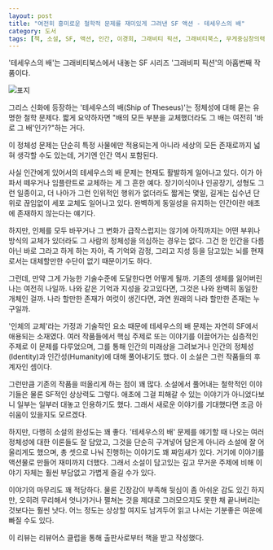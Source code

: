 ```yaml
---
layout: post
title: "여전히 흥미로운 철학적 문제를 재미있게 그려낸 SF 액션 - 테세우스의 배"
category: 도서
tags: [책, 소설, SF, 액션, 인간, 이경희, 그래비티 픽션, 그래비티북스, 무게중심창의력연구소, 리뷰어스 클럽, 서평]
---
```


'테세우스의 배'는
그래비티북스에서 내놓는 SF 시리즈 '그래비피 픽션'의 아홉번째 작품이다.

![표지](https://lh3.googleusercontent.com/iEG-utjqNOkeK_xRZn4AYRf18zYUAvGaqCT9wauKJU3KCeDvUIuI8hVlliQPumu26BApuo0QdSRDAw=s480)

그리스 신화에 등장하는 '테세우스의 배(Ship of Theseus)'는
정체성에 대해 묻는 유명한 철학 문제다.
짧게 요약하자면 "배의 모든 부분을 교체했더라도 그 배는 여전히 '바로 그 배'인가?"하는 거다.

이 정체성 문제는 단순히 특정 사물에만 적용되는게 아니라
세상의 모든 존재로까지 넓혀 생각할 수도 있는데,
거기엔 인간 역시 포함된다.

사실 인간에게 있어서의 테세우스의 배 문제는 현재도 활발하게 일어나고 있다.
이가 아파서 떼우거나 임플란트로 교체하는 게 그 흔한 예다.
장기이식이나 인공장기, 성형도 그런 일종이고,
더 나아가 그런 인위적인 행위가 없더라도 짧게는 몇일, 길게는 십수년 단위로 끊임없이 세포 교체도 일어나고 있다.
완벽하게 동일성을 유지하는 인간이란 애초에 존재하지 않는다는 얘기다.

하지만, 인체를 모두 바꾸거나 그 변화가 급작스럽지는 않기에
아직까지는 어떤 부위나 방식의 교체가 있더라도 그 사람의 정체성을 의심하는 경우는 없다.
그건 한 인간을 다름아닌 바로 그라고 하게 하는 자아, 즉 기억와 감정, 그리고 지성 등을 담고있는 뇌를
현재로서는 대체할만한 수단이 없기 때문이기도 하다.

그런데, 만약 그게 가능한 기술수준에 도달한다면 어떻게 될까.
기존의 생체를 잃어버린 나는 여전히 나일까.
나와 같은 기억과 지성을 갖고있다면, 그것은 나와 완벽히 동일한 개체인 걸까.
나라 할만한 존재가 여럿이 생긴다면,
과연 원래의 나라 할만한 존재는 누구일까.

'인체의 교체'라는 가정과 기술적인 요소 때문에 테세우스의 배 문제는 자연히 SF에서 애용되는 소재였다.
여러 작품들에서 핵심 주제로 또는 이야기를 이끌어가는 심층적인 주제로 이 문제를 다루었으며,
그를 통해 인간의 미래상을 그려보거나
인간의 정체성(Identity)과 인간성(Humanity)에 대해 풀어내기도 했다.
이 소설은 그런 작품들의 후계자인 셈이다.

그런만큼 기존의 작품을 떠올리게 하는 점이 꽤 많다.
소설에서 풀어내는 철학적인 이야기들은 물론 SF적인 상상력도 그렇다.
애초에 그걸 피해갈 수 있는 이야기가 아니었다보니 일부는 일부러 대놓고 인용하기도 했다.
그래서 새로운 이야기를 기대했다면 조금 아쉬움이 있을지도 모르겠다.

하지만, 다행히 소설의 완성도는 꽤 좋다.
'테세우스의 배' 문제를 얘기할 때 나오는 여러 정체성에 대한 이론들도 잘 담았고,
그것을 단순히 구겨넣어 담은게 아니라 소설에 잘 어울리게도 했으며,
총 셋으로 나눠 진행하는 이야기도 꽤 짜임새가 있다.
거기에 이야기를 액션물로 만들어 재미까지 더했다.
그래서 소설이 담고있는 깊고 무거운 주제에 비해
이야기 자체는 훨씬 부담없고 가볍게 즐길 수가 있다.

이야기의 마무리도 꽤 적당하다.
물론 긴장감이 부족해 뒷심이 좀 아쉬운 감도 있긴 하지만,
오히려 무리해서 엇나가거나
펼쳐논 것을 제대로 그러모으지도 못한 채 끝나버리는 것보다는 훨씬 낫다.
어느 정도는 상상할 여지도 남겨두어
읽고 나서는 기분좋은 여운에 빠질 수도 있다.



<div class="im im-info">
이 리뷰는 리뷰어스 클럽을 통해 출판사로부터 책을 받고 작성했다.
</div>
